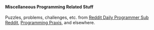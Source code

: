 #### Miscellaneous Programming Related Stuff

Puzzles, problems, challenges, etc. from [Reddit Daily Programmer Sub Reddit](http://www.reddit.com/r/dailyprogrammer), [Programming Praxis](http://www.programmingpraxis.com), and elsewhere.